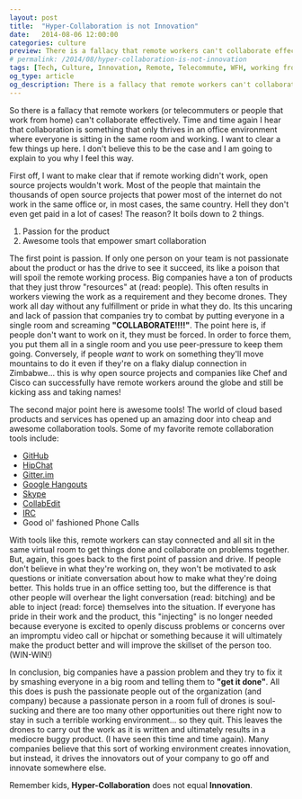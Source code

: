 ```yaml
---
layout: post
title:  "Hyper-Collaboration is not Innovation"
date:   2014-08-06 12:00:00
categories: culture
preview: There is a fallacy that remote workers can't collaborate effectively. Time and time again I hear that collaboration is something that only thrives in an office environment where everyone is sitting in the same room and working. I want to clear a few things up here.
# permalink: /2014/08/hyper-collaboration-is-not-innovation
tags: [Tech, Culture, Innovation, Remote, Telecommute, WFH, working from home]
og_type: article
og_description: There is a fallacy that remote workers can't collaborate effectively. I want to clear that up right meow!
---
```


So there is a fallacy that remote workers (or telecommuters or people that work from home) can't collaborate effectively. Time and time again I hear that collaboration is something that only thrives in an office environment where everyone is sitting in the same room and working. I want to clear a few things up here. I don't believe this to be the case and I am going to explain to you why I feel this way.

First off, I want to make clear that if remote working didn't work, open source projects wouldn't work. Most of the people that maintain the thousands of open source projects that power most of the internet do not work in the same office or, in most cases, the same country. Hell they don't even get paid in a lot of cases! The reason? It boils down to 2 things.

  1. Passion for the product
  2. Awesome tools that empower smart collaboration
 
The first point is passion. If only one person on your team is not passionate about the product or has the drive to see it succeed, its like a poison that will spoil the remote working process. Big companies have a ton of products that they just throw "resources" at (read: people). This often results in workers viewing the work as a requirement and they become drones. They work all day without any fulfillment or pride in what they do. Its this uncaring and lack of passion that companies try to combat by putting everyone in a single room and screaming **"COLLABORATE!!!!"**. The point here is, if people don't want to work on it, they must be forced. In order to force them, you put them all in a single room and you use peer-pressure to keep them going. Conversely, if people *want* to work on something they'll move mountains to do it even if they're on a flaky dialup connection in Zimbabwe... this is why open source projects and companies like Chef and Cisco can successfully have remote workers around the globe and still be kicking ass and taking names!

The second major point here is awesome tools! The world of cloud based products and services has opened up an amazing door into cheap and awesome collaboration tools. Some of my favorite remote collaboration tools include:


  * <a href="http://github.com" target="_blank">GitHub</a>
  * <a href="http://hipchat.com" target="_blank">HipChat</a>
  * <a href="http://gitter.im" target="_blank">Gitter.im</a>
  * <a href="http://www.google.com/hangouts/" target="_blank">Google Hangouts</a>
  * <a href="http://www.skype.com/" target="_blank">Skype</a>
  * <a href="http://collabedit.com/" target="_blank">CollabEdit</a>
  * <a href="http://freenode.net/" target="_blank">IRC</a>
  * Good ol' fashioned Phone Calls


With tools like this, remote workers can stay connected and all sit in the same virtual room to get things done and collaborate on problems together. But, again, this goes back to the first point of passion and drive. If people don't believe in what they're working on, they won't be motivated to ask questions or initiate conversation about how to make what they're doing better. This holds true in an office setting too, but the difference is that other people will overhear the light conversation (read: bitching) and be able to inject (read: force) themselves into the situation. If everyone has pride in their work and the product, this "injecting" is no longer needed because everyone is excited to openly discuss problems or concerns over an impromptu video call or hipchat or something because it will ultimately make the product better and will improve the skillset of the person too. (WIN-WIN!)

In conclusion, big companies have a passion problem and they try to fix it by smashing everyone in a big room and telling them to **"get it done"**. All this does is push the passionate people out of the organization (and company) because a passionate person in a room full of drones is soul-sucking and there are too many other opportunities out there right now to stay in such a terrible working environment... so they quit. This leaves the drones to carry out the work as it is written and ultimately results in a mediocre buggy product. (I have seen this time and time again). Many companies believe that this sort of working environment creates innovation, but instead, it drives the innovators out of your company to go off and innovate somewhere else.

Remember kids, **Hyper-Collaboration** does not equal **Innovation**.